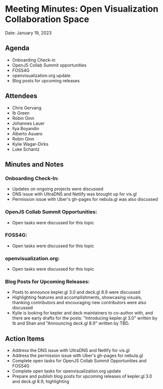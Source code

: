 # Meeting Minutes: Open Visualization Collaboration Space
Date: January 19, 2023

## Agenda
- Onboarding Check-in
- OpenJS Collab Summit opportunities
- FOSS4G
- openvisualization.org update
- Blog posts for upcoming releases

## Attendees
- Chris Gervang
- Ib Green
- Robin Ginn
- Johannes Lauer
- Ilya Boyandin
- Alberto Asuero
-  Robin Ginn
- Kylie Wagar-Dirks
- Luke Schantz

## Minutes and Notes
### Onboarding Check-In:
- Updates on ongoing projects were discussed
- DNS issue with UltraDNS and Netlify was brought up for vis.gl
- Permission issue with Uber's gh-pages for nebula.gl was also discussed

### OpenJS Collab Summit Opportunities:
- Open tasks were discussed for this topic

### FOSS4G:
- Open tasks were discussed for this topic

### openvisualization.org:
- Open tasks were discussed for this topic

### Blog Posts for Upcoming Releases:
- Posts to announce kepler.gl 3.0 and deck.gl 8.9 were discussed
- Highlighting features and accomplishments, showcasing visuals, thanking contributors and encouraging new contributors were also discussed
- Kylie is looking for kepler and deck maintainers to co-author with, and there are early drafts for the posts: "Introducing kepler.gl 3.0" written by Ib and Shan and "Announcing deck.gl 8.9" written by TBD.

## Action Items
- Address the DNS issue with UltraDNS and Netlify for vis.gl
- Address the permission issue with Uber's gh-pages for nebula.gl
- Complete open tasks for OpenJS Collab Summit Opportunities and FOSS4G
- Complete open tasks for openvisualization.org update
- Prepare and publish blog posts for upcoming releases of kepler.gl 3.0 and deck.gl 8.9, highlighting

